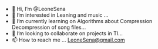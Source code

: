 - 👋 Hi, I’m @LeoneSena
- 👀 I’m interested in Leaning and music ...
- 🌱 I’m currently learning on Algorithms about Compression Decompression of song files...
- 💞️ I’m looking to collaborate on projects in TI...
- 📫 How to reach me ... LeoneSena@gmail.com

<!---
LeoneSena/LeoneSena is a ✨ special ✨ repository because its `README.md` (this file) appears on your GitHub profile.
You can click the Preview link to take a look at your changes.
--->
